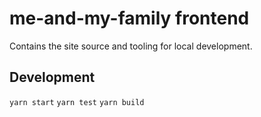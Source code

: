 # me-and-my-family frontend

Contains the site source and tooling for local development.

## Development

`yarn start`
`yarn test`
`yarn build`
